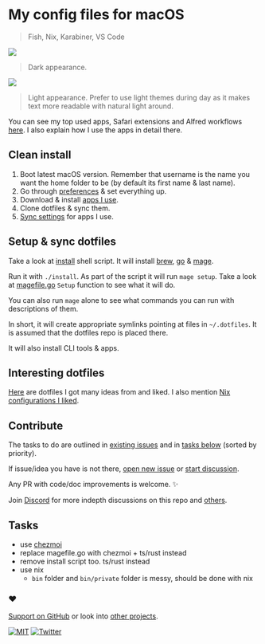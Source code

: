 # My config files for macOS

> Fish, Nix, Karabiner, VS Code

![](https://images.nikiv.dev/config-dark-23.png)

> Dark appearance.

![](https://images.nikiv.dev/config-light-23.png)

> Light appearance. Prefer to use light themes during day as it makes text more readable with natural light around.

You can see my top used apps, Safari extensions and Alfred workflows [here](https://github.com/nikitavoloboev/my-mac). I also explain how I use the apps in detail there.

<!-- ## File structure

- [fish](fish)
- [git](git)
- [karabiner](karabiner)
- [macos](macos) -->

## Clean install

1. Boot latest macOS version. Remember that username is the name you want the home folder to be (by default its first name & last name).
2. Go through [preferences](https://imgur.com/a/KoVAxFQ) & set everything up.
3. Download & install [apps I use](https://github.com/nikitavoloboev/my-mac).
4. Clone dotfiles & sync them.
5. [Sync settings](https://github.com/zenangst/Syncalicious) for apps I use.

## Setup & sync dotfiles

Take a look at [install](install) shell script. It will install [brew](https://brew.sh), [go](https://go.dev) & [mage](https://github.com/magefile/mage).

Run it with `./install`. As part of the script it will run `mage setup`. Take a look at [magefile.go](magefile.go) `Setup` function to see what it will do.

You can also run `mage` alone to see what commands you can run with descriptions of them.

In short, it will create appropriate symlinks pointing at files in `~/.dotfiles`. It is assumed that the dotfiles repo is placed there.

It will also install CLI tools & apps.

## Interesting dotfiles

[Here](https://wiki.nikiv.dev/unix/dotfiles) are dotfiles I got many ideas from and liked. I also mention [Nix configurations I liked](https://wiki.nikiv.dev/operating-systems/linux/nixos#nix-configs-nixos).

## Contribute

The tasks to do are outlined in [existing issues](../../issues) and in [tasks below](#tasks) (sorted by priority).

If issue/idea you have is not there, [open new issue](../../issues/new/choose) or [start discussion](../../discussions).

Any PR with code/doc improvements is welcome. ✨

Join [Discord](https://discord.com/invite/TVafwaD23d) for more indepth discussions on this repo and [others](https://github.com/nikitavoloboev#src).

## Tasks

- use [chezmoi](https://www.chezmoi.io/)
- replace magefile.go with chezmoi + ts/rust instead
- remove install script too. ts/rust instead
- use nix
  - `bin` folder and `bin/private` folder is messy, should be done with nix

### ♥️

[Support on GitHub](https://github.com/sponsors/nikitavoloboev) or look into [other projects](https://nikiv.dev/projects).

[![MIT](http://bit.ly/mitbadge)](https://choosealicense.com/licenses/mit/) [![Twitter](http://bit.ly/nikitatweet)](https://twitter.com/nikitavoloboev)

